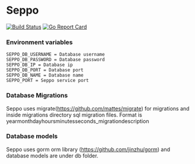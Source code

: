# Seppo
[![Build Status](https://travis-ci.org/koodinikkarit/seppo.svg?branch=master)](https://travis-ci.org/koodinikkarit/seppo)
[![Go Report Card](https://goreportcard.com/badge/github.com/koodinikkarit/seppo)](https://goreportcard.com/report/github.com/koodinikkarit/seppo)

### Environment variables

```
SEPPO_DB_USERNAME = Database username
SEPPO_DB_PASSWORD = Database password
SEPPO_DB_IP = Database ip
SEPPO_DB_PORT = Database port
SEPPO_DB_NAME = Database name
SEPPO_PORT = Seppo service port
```

### Database Migrations

Seppo uses migrate(https://github.com/mattes/migrate) for migrations and inside migrations directory sql migration files. Format is yearmonthdayhoursminutesseconds_migrationdescription

### Database models

Seppo uses gorm orm library (https://github.com/jinzhu/gorm) and database models are under db folder.